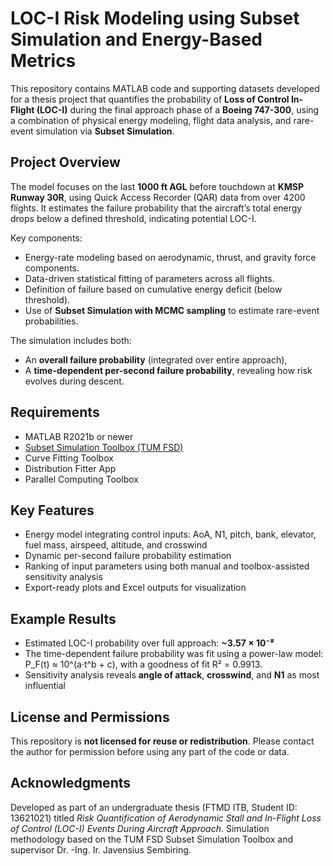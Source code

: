 # LOC-I Risk Modeling using Subset Simulation and Energy-Based Metrics

This repository contains MATLAB code and supporting datasets developed for a thesis project that quantifies the probability of **Loss of Control In-Flight (LOC-I)** during the final approach phase of a **Boeing 747-300**, using a combination of physical energy modeling, flight data analysis, and rare-event simulation via **Subset Simulation**.

## Project Overview

The model focuses on the last **1000 ft AGL** before touchdown at **KMSP Runway 30R**, using Quick Access Recorder (QAR) data from over 4200 flights. It estimates the failure probability that the aircraft’s total energy drops below a defined threshold, indicating potential LOC-I.

Key components:
- Energy-rate modeling based on aerodynamic, thrust, and gravity force components.
- Data-driven statistical fitting of parameters across all flights.
- Definition of failure based on cumulative energy deficit (below threshold).
- Use of **Subset Simulation with MCMC sampling** to estimate rare-event probabilities.

The simulation includes both:
- An **overall failure probability** (integrated over entire approach),
- A **time-dependent per-second failure probability**, revealing how risk evolves during descent.

## Requirements

- MATLAB R2021b or newer
- [Subset Simulation Toolbox (TUM FSD)](https://www.fs.tum.de/en/aircraft/projects/software-tools/)
- Curve Fitting Toolbox
- Distribution Fitter App
- Parallel Computing Toolbox

## Key Features

- Energy model integrating control inputs: AoA, N1, pitch, bank, elevator, fuel mass, airspeed, altitude, and crosswind
- Dynamic per-second failure probability estimation
- Ranking of input parameters using both manual and toolbox-assisted sensitivity analysis
- Export-ready plots and Excel outputs for visualization

## Example Results

- Estimated LOC-I probability over full approach: **~3.57 × 10⁻⁸**
- The time-dependent failure probability was fit using a power-law model:
  P_F(t) ≈ 10^(a·t^b + c), with a goodness of fit R² = 0.9913.
- Sensitivity analysis reveals **angle of attack**, **crosswind**, and **N1** as most influential

## License and Permissions

This repository is **not licensed for reuse or redistribution**. Please contact the author for permission before using any part of the code or data.

## Acknowledgments

Developed as part of an undergraduate thesis (FTMD ITB, Student ID: 13621021) titled *Risk Quantification of Aerodynamic Stall and In-Flight Loss of Control (LOC-I) Events During Aircraft Approach*. Simulation methodology based on the TUM FSD Subset Simulation Toolbox and supervisor Dr. -Ing. Ir. Javensius Sembiring.
